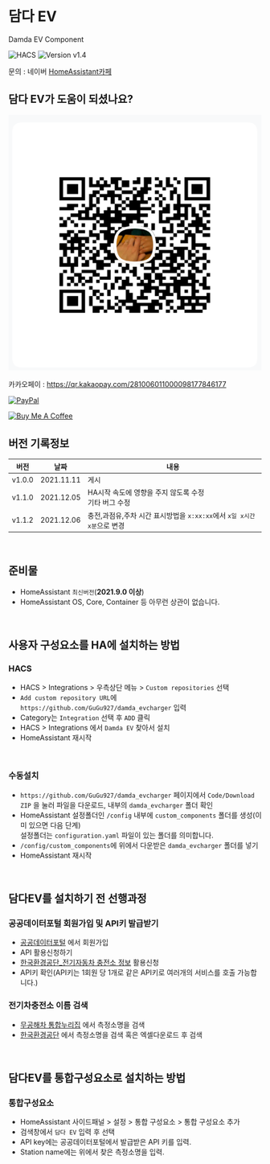 # 담다 EV

Damda EV Component

![HACS][hacs-shield]
![Version v1.4][version-shield]

문의 : 네이버 [HomeAssistant카페](https://cafe.naver.com/koreassistant)

## 담다 EV가 도움이 되셨나요?

<a href="https://qr.kakaopay.com/281006011000098177846177" target="_blank"><img src="https://github.com/GuGu927/damda_pad/blob/main/images/kakao.png" alt="KaKao"></a>

카카오페이 : https://qr.kakaopay.com/281006011000098177846177

<a href="https://paypal.me/rangee927" target="_blank"><img src="https://www.paypalobjects.com/webstatic/en_US/i/buttons/PP_logo_h_150x38.png" alt="PayPal"></a>

<a href="https://www.buymeacoffee.com/rangee" target="_blank"><img src="https://www.buymeacoffee.com/assets/img/custom_images/white_img.png" alt="Buy Me A Coffee"></a>

## 버전 기록정보

| 버전   | 날짜       | 내용                                                                    |
| ------ | ---------- | ----------------------------------------------------------------------- |
| v1.0.0 | 2021.11.11 | 게시                                                                    |
| v1.1.0 | 2021.12.05 | HA시작 속도에 영향을 주지 않도록 수정<br>기타 버그 수정                 |
| v1.1.2 | 2021.12.06 | 충전,과점유,주차 시간 표시방법을 `x:xx:xx`에서 `x일 x시간 x분`으로 변경 |

<br/>

## 준비물

- HomeAssistant `최신버전`(**2021.9.0 이상**)
- HomeAssistant OS, Core, Container 등 아무런 상관이 없습니다.

<br/>

## 사용자 구성요소를 HA에 설치하는 방법

### HACS

- HACS > Integrations > 우측상단 메뉴 > `Custom repositories` 선택
- `Add custom repository URL`에 `https://github.com/GuGu927/damda_evcharger` 입력
- Category는 `Integration` 선택 후 `ADD` 클릭
- HACS > Integrations 에서 `Damda EV` 찾아서 설치
- HomeAssistant 재시작

<br/>

### 수동설치

- `https://github.com/GuGu927/damda_evcharger` 페이지에서 `Code/Download ZIP` 을 눌러 파일을 다운로드, 내부의 `damda_evcharger` 폴더 확인
- HomeAssistant 설정폴더인 `/config` 내부에 `custom_components` 폴더를 생성(이미 있으면 다음 단계)<br/>설정폴더는 `configuration.yaml` 파일이 있는 폴더를 의미합니다.<br>
- `/config/custom_components`에 위에서 다운받은 `damda_evcharger` 폴더를 넣기<br>
- HomeAssistant 재시작

<br/>

## 담다EV를 설치하기 전 선행과정

### 공공데이터포털 회원가입 및 API키 발급받기

- [공공데이터포털](https://www.data.go.kr/) 에서 회원가입
- API 활용신청하기
- [한국환경공단\_전기자동차 충전소 정보](https://www.data.go.kr/tcs/dss/selectApiDataDetailView.do?publicDataPk=15076352) 활용신청
- API키 확인(API키는 1회원 당 1개로 같은 API키로 여러개의 서비스를 호출 가능합니다.)

### 전기차충전소 이름 검색

- [무공해차 통합누리집](https://www.ev.or.kr/evmonitor) 에서 측정소명을 검색
- [한국환경공단](https://www.keco.or.kr/kr/sub/public/ev/step01/index.do) 에서 측정소명을 검색 혹은 엑셀다운로드 후 검색

<br/>

## 담다EV를 통합구성요소로 설치하는 방법

### 통합구성요소

- HomeAssistant 사이드패널 > 설정 > 통합 구성요소 > 통합 구성요소 추가<br>
- 검색창에서 `담다 EV` 입력 후 선택<br>
- API key에는 공공데이터포털에서 발급받은 API 키를 입력.
- Station name에는 위에서 찾은 측정소명을 입력.

[version-shield]: https://img.shields.io/badge/version-v1.1.2-orange.svg
[hacs-shield]: https://img.shields.io/badge/HACS-Custom-red.svg

